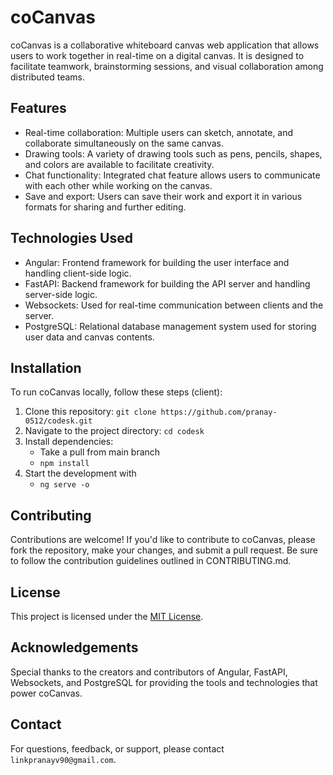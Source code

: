 # coCanvas

coCanvas is a collaborative whiteboard canvas web application that allows users to work together in real-time on a digital canvas. It is designed to facilitate teamwork, brainstorming sessions, and visual collaboration among distributed teams.

## Features

- Real-time collaboration: Multiple users can sketch, annotate, and collaborate simultaneously on the same canvas.
- Drawing tools: A variety of drawing tools such as pens, pencils, shapes, and colors are available to facilitate creativity.
- Chat functionality: Integrated chat feature allows users to communicate with each other while working on the canvas.
- Save and export: Users can save their work and export it in various formats for sharing and further editing.

## Technologies Used

- Angular: Frontend framework for building the user interface and handling client-side logic.
- FastAPI: Backend framework for building the API server and handling server-side logic.
- Websockets: Used for real-time communication between clients and the server.
- PostgreSQL: Relational database management system used for storing user data and canvas contents.

## Installation

To run coCanvas locally, follow these steps (client):

1. Clone this repository: `git clone https://github.com/pranay-0512/codesk.git`
2. Navigate to the project directory: `cd codesk`
3. Install dependencies:
    - Take a pull from main branch
    - `npm install`
4. Start the development with 
    - `ng serve -o`

## Contributing

Contributions are welcome! If you'd like to contribute to coCanvas, please fork the repository, make your changes, and submit a pull request. Be sure to follow the contribution guidelines outlined in CONTRIBUTING.md.

## License

This project is licensed under the [MIT License](LICENSE).

## Acknowledgements

Special thanks to the creators and contributors of Angular, FastAPI, Websockets, and PostgreSQL for providing the tools and technologies that power coCanvas.

## Contact

For questions, feedback, or support, please contact ``` linkpranayv90@gmail.com ```.
